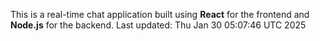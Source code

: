 This is a real-time chat application built using **React** for the frontend and **Node.js** for the backend.
Last updated: Thu Jan 30 05:07:46 UTC 2025
